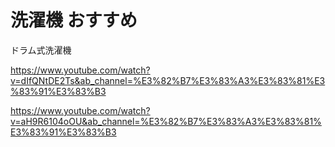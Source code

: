 # 洗濯機 おすすめ
ドラム式洗濯機

https://www.youtube.com/watch?v=dIfQNtDE2Ts&ab_channel=%E3%82%B7%E3%83%A3%E3%83%81%E3%83%91%E3%83%B3

https://www.youtube.com/watch?v=aH9R6104oOU&ab_channel=%E3%82%B7%E3%83%A3%E3%83%81%E3%83%91%E3%83%B3
